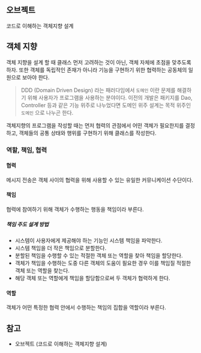 ## 오브젝트
코드로 이해하는 객체지향 설계

## 객체 지향

객체 지향을 설계 할 때 클래스 먼저 고려하는 것이 아닌, 객체 자체에 초점을 맞추도록 하자.
또한 객체를 독립적인 존재가 아니라 기능을 구현하기 위한 협력하는 공동체의 일원으로 보아야 한다.

> DDD (Domain Driven Design) 라는 패러다임에서 `도메인` 이란 문제를 해결하기 위해 사용자가 프로그램을 사용하는 분야이다.
이전의 개발은 패키지를 Dao, Controller 등과 같은 기능 위주로 나누었다면 도메인 위주 설계는 목적 위주인 `도메인` 으로 나누곤 한다.

객체지향의 프로그램을 작성할 때는 먼저 협력의 관점에서 어떤 객체가 필요한지를 결정하고, 객체들의 공통 상태와 행위를 구현하기 위해 클래스를 작성한다.


### 역할, 책임, 협력
#### 협력
메시지 전송은 객체 사이의 협력을 위해 사용할 수 있는 유일한 커뮤니케이션 수단이다.

#### 책임
협력에 참여하기 위해 객체가 수행하는 행동을 책임이라 부른다.

##### 책임 주도 설계 방법
- 시스템이 사용자에게 제공해야 하는 기능인 시스템 책임을 파악한다.
- 시스템 책임을 더 작은 책임으로 분할한다.
- 분할된 책임을 수행할 수 있는 적절한 객체 또는 역할을 찾아 책임을 할당한다.
- 객체가 책임을 수행하는 도중 다른 객체의 도움이 필요한 경우 이를 책임질 적절한 객체 또는 역할을 찾는다.
- 해당 객체 또는 역할에게 책임을 할당함으로써 두 객체가 협력하게 한다.

#### 역할
객체가 어떤 특정한 협력 안에서 수행하는 책임의 집합을 역할이라 부른다.

## 참고
- 오브젝트 (코드로 이해하는 객체지향 설계)
